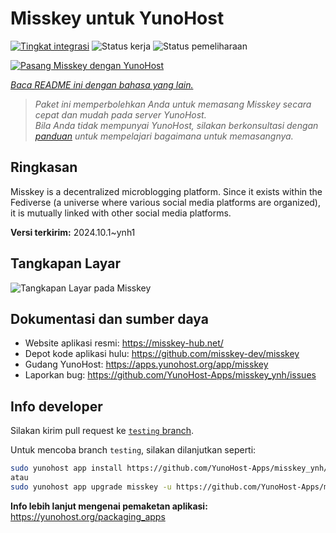 <!--
N.B.: README ini dibuat secara otomatis oleh <https://github.com/YunoHost/apps/tree/master/tools/readme_generator>
Ini TIDAK boleh diedit dengan tangan.
-->

# Misskey untuk YunoHost

[![Tingkat integrasi](https://dash.yunohost.org/integration/misskey.svg)](https://ci-apps.yunohost.org/ci/apps/misskey/) ![Status kerja](https://ci-apps.yunohost.org/ci/badges/misskey.status.svg) ![Status pemeliharaan](https://ci-apps.yunohost.org/ci/badges/misskey.maintain.svg)

[![Pasang Misskey dengan YunoHost](https://install-app.yunohost.org/install-with-yunohost.svg)](https://install-app.yunohost.org/?app=misskey)

*[Baca README ini dengan bahasa yang lain.](./ALL_README.md)*

> *Paket ini memperbolehkan Anda untuk memasang Misskey secara cepat dan mudah pada server YunoHost.*  
> *Bila Anda tidak mempunyai YunoHost, silakan berkonsultasi dengan [panduan](https://yunohost.org/install) untuk mempelajari bagaimana untuk memasangnya.*

## Ringkasan

Misskey is a decentralized microblogging platform. Since it exists within the Fediverse (a universe where various social media platforms are organized), it is mutually linked with other social media platforms.


**Versi terkirim:** 2024.10.1~ynh1

## Tangkapan Layar

![Tangkapan Layar pada Misskey](./doc/screenshots/screenshot-desktop.png)

## Dokumentasi dan sumber daya

- Website aplikasi resmi: <https://misskey-hub.net/>
- Depot kode aplikasi hulu: <https://github.com/misskey-dev/misskey>
- Gudang YunoHost: <https://apps.yunohost.org/app/misskey>
- Laporkan bug: <https://github.com/YunoHost-Apps/misskey_ynh/issues>

## Info developer

Silakan kirim pull request ke [`testing` branch](https://github.com/YunoHost-Apps/misskey_ynh/tree/testing).

Untuk mencoba branch `testing`, silakan dilanjutkan seperti:

```bash
sudo yunohost app install https://github.com/YunoHost-Apps/misskey_ynh/tree/testing --debug
atau
sudo yunohost app upgrade misskey -u https://github.com/YunoHost-Apps/misskey_ynh/tree/testing --debug
```

**Info lebih lanjut mengenai pemaketan aplikasi:** <https://yunohost.org/packaging_apps>
